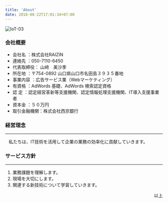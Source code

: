 ```yaml
---
title: 'About'
date: 2018-08-22T17:01:34+07:00
---
```

![IoT-03](/images/illustrations/small_pointing.jpg)
### 会社概要


- 会社名	：株式会社RAIZIN
- 連絡先	：050-7110-6450
- 代表取締役：	山﨑　美沙季
- 所在地	：〒754-0892 山口県山口市名田島３９３５番地
- 事業内容	：広告サービス業（Webマーケティング）
- 有資格	：AdWords 基礎、AdWords 検索認定資格
- 認  定    ：認定経営革新等支援機関、認定情報処理支援機関、IT導入支援事業者
- 資本金	：５０万円
- 取引金融機関：株式会社西京銀行

### 経営理念
---
&ensp; 私たちは、IT技術を活用して企業の業務の効率化に貢献していきます。

### サービス方針
---

1. 業務課題を理解します。
2. 現場を大切にします。
3. 関連する新技術について学習していきます。

<div style="text-align: right;">以上</div>
